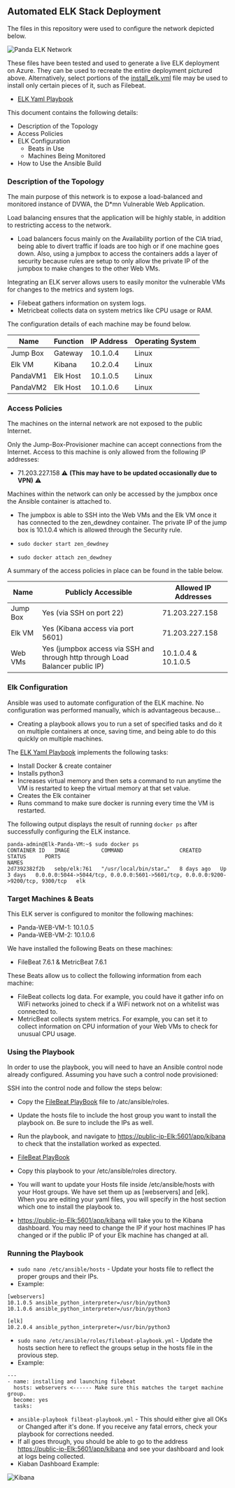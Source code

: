 ## Automated ELK Stack Deployment

The files in this repository were used to configure the network depicted below.

![Panda ELK Network](https://github.com/TeaLeafMedia/TeaLeaf_CyberSec/blob/main/Diagrams/New%20Panda-Network-Map.drawio.png)

These files have been tested and used to generate a live ELK deployment on Azure. They can be used to recreate the entire deployment pictured above. Alternatively, select portions of the [install_elk.yml](https://github.com/TeaLeafMedia/TeaLeaf_CyberSec/blob/main/Ansible/install-elk.yml) file may be used to install only certain pieces of it, such as Filebeat.

  - [ELK Yaml Playbook](https://github.com/TeaLeafMedia/TeaLeaf_CyberSec/blob/main/Ansible/install-elk.yml)

This document contains the following details:
- Description of the Topology
- Access Policies
- ELK Configuration
  - Beats in Use
  - Machines Being Monitored
- How to Use the Ansible Build

### Description of the Topology

The main purpose of this network is to expose a load-balanced and monitored instance of DVWA, the D*mn Vulnerable Web Application.

Load balancing ensures that the application will be highly stable, in addition to restricting access to the network.

- Load balancers focus mainly on the Availability portion of the CIA triad, being able to divert traffic if loads are too high or if one machine goes down. Also, using a jumpbox to access the containers adds a layer of security because rules are setup to only allow the private IP of the jumpbox to make changes to the other Web VMs. 

Integrating an ELK server allows users to easily monitor the vulnerable VMs for changes to the metrics and system logs.

- Filebeat gathers information on system logs.
- Metricbeat collects data on system metrics like CPU usage or RAM.

The configuration details of each machine may be found below.

| Name     | Function | IP Address | Operating System |
|----------|----------|------------|------------------|
| Jump Box | Gateway  | 10.1.0.4   | Linux            |
| Elk VM   | Kibana   | 10.2.0.4   | Linux            | 
| PandaVM1 | Elk Host | 10.1.0.5   | Linux            |
| PandaVM2 | Elk Host | 10.1.0.6   | Linux            |

### Access Policies

The machines on the internal network are not exposed to the public Internet. 

Only the Jump-Box-Provisioner machine can accept connections from the Internet. Access to this machine is only allowed from the following IP addresses:

- 71.203.227.158 :warning: **(This may have to be updated occasionally due to VPN)** :warning:

Machines within the network can only be accessed by the jumpbox once the Ansible container is attached to.

- The jumpbox is able to SSH into the Web VMs and the Elk VM once it has connected to the zen_dewdney container. The private IP of the jump box is 10.1.0.4 which is allowed through the Security rule. 

- `sudo docker start zen_dewdney`
- `sudo docker attach zen_dewdney`

A summary of the access policies in place can be found in the table below.

| Name     | Publicly Accessible | Allowed IP Addresses |
|----------|---------------------|----------------------|
| Jump Box | Yes (via SSH on port 22)                | 71.203.227.158       |
| Elk VM   | Yes (Kibana access via port 5601) | 71.203.227.158       |
| Web VMs  | Yes (jumpbox access via SSH and through http through Load Balancer public IP) | 10.1.0.4 & 10.1.0.5             |

### Elk Configuration

Ansible was used to automate configuration of the ELK machine. No configuration was performed manually, which is advantageous because...

- Creating a playbook allows you to run a set of specified tasks and do it on multiple containers at once, saving time, and being able to do this quickly on multiple machines. 

The [ELK Yaml Playbook](https://github.com/TeaLeafMedia/TeaLeaf_CyberSec/blob/main/Ansible/install-elk.yml) implements the following tasks:

- Install Docker & create container
- Installs python3
- Increases virtual memory and then sets a command to run anytime the VM is restarted to keep the virtual memory at that set value.
- Creates the Elk container
- Runs command to make sure docker is running every time the VM is restarted.

The following output displays the result of running `docker ps` after successfully configuring the ELK instance.

```
panda-admin@Elk-Panda-VM:~$ sudo docker ps
CONTAINER ID   IMAGE          COMMAND                  CREATED      STATUS      PORTS                                                                              NAMES
2d7392382f2b   sebp/elk:761   "/usr/local/bin/star…"   8 days ago   Up 3 days   0.0.0.0:5044->5044/tcp, 0.0.0.0:5601->5601/tcp, 0.0.0.0:9200->9200/tcp, 9300/tcp   elk
```

### Target Machines & Beats

This ELK server is configured to monitor the following machines:

- Panda-WEB-VM-1: 10.1.0.5
- Panda-WEB-VM-2: 10.1.0.6

We have installed the following Beats on these machines:

- FileBeat 7.6.1 & MetricBeat 7.6.1

These Beats allow us to collect the following information from each machine:

- FileBeat collects log data. For example, you could have it gather info on WiFi networks joined to check if a WiFi network not on a whitelist was connected to.
- MetricBeat collects system metrics. For example, you can set it to collect information on CPU information of your Web VMs to check for unusual CPU usage. 

### Using the Playbook

In order to use the playbook, you will need to have an Ansible control node already configured. Assuming you have such a control node provisioned: 

SSH into the control node and follow the steps below:

- Copy the [FileBeat PlayBook](https://github.com/TeaLeafMedia/TeaLeaf_CyberSec/blob/main/Ansible/filebeat-playbook.yml) file to /atc/ansible/roles.
- Update the hosts file to include the host group you want to install the playbook on. Be sure to include the IPs as well. 
- Run the playbook, and navigate to [https://public-ip-Elk:5601/app/kibana](https://public-ip-Elk:5601/app/kibana) to check that the installation worked as expected.

- [FileBeat PlayBook](https://github.com/TeaLeafMedia/TeaLeaf_CyberSec/blob/main/Ansible/filebeat-playbook.yml)
- Copy this playbook to your /etc/ansible/roles directory. 
- You will want to update your Hosts file inside /etc/ansible/hosts with your Host groups. We have set them up as [webservers] and [elk]. When you are editing your yaml files, you will specify in the host section which one to install the playbook to. 
- [https://public-ip-Elk:5601/app/kibana](https://public-ip-Elk:5601/app/kibana) will take you to the Kibana dashboard. You may need to change the IP if your host machines IP has changed or if the public IP of your Elk machine has changed at all.

### Running the Playbook

- `sudo nano /etc/ansible/hosts` - Update your hosts file to reflect the proper groups and their IPs. 
- Example:
```
[webservers]
10.1.0.5 ansible_python_interpreter=/usr/bin/python3
10.1.0.6 ansible_python_interpreter=/usr/bin/python3

[elk]
10.2.0.4 ansible_python_interpreter=/usr/bin/python3
```
- `sudo nano /etc/ansible/roles/filebeat-playbook.yml` - Update the hosts section here to reflect the groups setup in the hosts file in the provious step. 
- Example:
```
---
- name: installing and launching filebeat
  hosts: webservers <------ Make sure this matches the target machine group.
  become: yes
  tasks:
```

- `ansible-playbook filbeat-playbook.yml` - This should either give all OKs or Changed after it's done. If you receive any fatal errors, check your playbook for corrections needed. 
- If all goes through, you should be able to go to the address [https://public-ip-Elk:5601/app/kibana](https://public-ip-Elk:5601/app/kibana) and see your dashboard and look at logs being collected. 
- Kiaban Dashboard Example:

![Kibana](https://github.com/TeaLeafMedia/TeaLeaf_CyberSec/blob/main/README/Images/Kibana%20Logs.png)